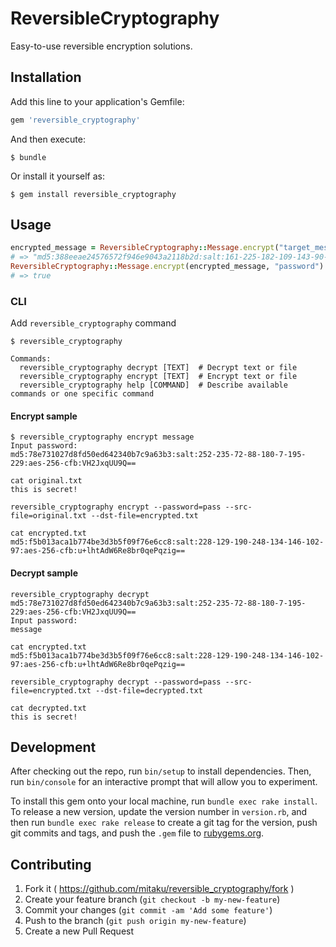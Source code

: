 # ReversibleCryptography

Easy-to-use reversible encryption solutions.

## Installation

Add this line to your application's Gemfile:

```ruby
gem 'reversible_cryptography'
```

And then execute:

    $ bundle

Or install it yourself as:

    $ gem install reversible_cryptography

## Usage

```ruby
encrypted_message = ReversibleCryptography::Message.encrypt("target_message", "password")
# => "md5:388eeae24576572f946e9043a2118b2d:salt:161-225-182-109-143-90-1-28:aes-256-cfb:DHY6DF3+iFzH36FMbeI="
ReversibleCryptography::Message.encrypt(encrypted_message, "password") == "target_message"
# => true
```

### CLI
Add `reversible_cryptography` command

```shell
$ reversible_cryptography

Commands:
  reversible_cryptography decrypt [TEXT]  # Decrypt text or file
  reversible_cryptography encrypt [TEXT]  # Encrypt text or file
  reversible_cryptography help [COMMAND]  # Describe available commands or one specific command
```

#### Encrypt sample

```shell
$ reversible_cryptography encrypt message
Input password:
md5:78e731027d8fd50ed642340b7c9a63b3:salt:252-235-72-88-180-7-195-229:aes-256-cfb:VH2JxqUU9Q==
```

```shell
cat original.txt
this is secret!

reversible_cryptography encrypt --password=pass --src-file=original.txt --dst-file=encrypted.txt

cat encrypted.txt
md5:f5b013aca1b774be3d3b5f09f76e6cc8:salt:228-129-190-248-134-146-102-97:aes-256-cfb:u+lhtAdW6Re8br0qePqzig==
```

#### Decrypt sample

```shell
reversible_cryptography decrypt md5:78e731027d8fd50ed642340b7c9a63b3:salt:252-235-72-88-180-7-195-229:aes-256-cfb:VH2JxqUU9Q==
Input password:
message
```

```shell
cat encrypted.txt
md5:f5b013aca1b774be3d3b5f09f76e6cc8:salt:228-129-190-248-134-146-102-97:aes-256-cfb:u+lhtAdW6Re8br0qePqzig==

reversible_cryptography decrypt --password=pass --src-file=encrypted.txt --dst-file=decrypted.txt

cat decrypted.txt
this is secret!
```

## Development

After checking out the repo, run `bin/setup` to install dependencies. Then, run `bin/console` for an interactive prompt that will allow you to experiment.

To install this gem onto your local machine, run `bundle exec rake install`. To release a new version, update the version number in `version.rb`, and then run `bundle exec rake release` to create a git tag for the version, push git commits and tags, and push the `.gem` file to [rubygems.org](https://rubygems.org).

## Contributing

1. Fork it ( https://github.com/mitaku/reversible_cryptography/fork )
2. Create your feature branch (`git checkout -b my-new-feature`)
3. Commit your changes (`git commit -am 'Add some feature'`)
4. Push to the branch (`git push origin my-new-feature`)
5. Create a new Pull Request

